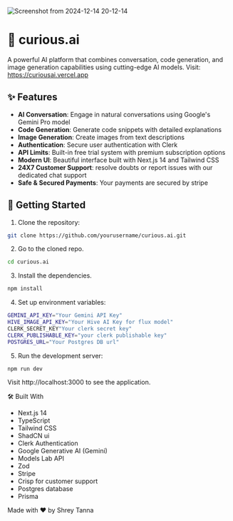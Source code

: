 
![Screenshot from 2024-12-14 20-12-14](https://github.com/user-attachments/assets/d5cc08b7-49c0-47b6-a8a3-2102304df2dc)

# 🤖 curious.ai

A powerful AI platform that combines conversation, code generation, and image generation capabilities using cutting-edge AI models. Visit: https://curiousai.vercel.app

## ✨ Features

- **AI Conversation**: Engage in natural conversations using Google's Gemini Pro model
- **Code Generation**: Generate code snippets with detailed explanations
- **Image Generation**: Create images from text descriptions
- **Authentication**: Secure user authentication with Clerk
- **API Limits**: Built-in free trial system with premium subscription options
- **Modern UI**: Beautiful interface built with Next.js 14 and Tailwind CSS
- **24X7 Customer Support**: resolve doubts or report issues with our dedicated chat support
- **Safe & Secured Payments**: Your payments are secured by stripe

## 🚀 Getting Started

1. Clone the repository:
```bash
git clone https://github.com/yourusername/curious.ai.git
```

2. Go to the cloned repo.
```bash
cd curious.ai
```
3. Install the dependencies.
```bash
npm install
```

4. Set up environment variables:
```bash
GEMINI_API_KEY="Your Gemini API Key"
HIVE_IMAGE_API_KEY="Your Hive AI Key for flux model"
CLERK_SECRET_KEY"Your clerk secret key"
CLERK_PUBLISHABLE_KEY="your clerk publishable key"
POSTGRES_URL="Your Postgres DB url"
```
5. Run the development server:
```bash
npm run dev
```

Visit http://localhost:3000 to see the application.

🛠️ Built With
- Next.js 14
- TypeScript
- Tailwind CSS
- ShadCN ui
- Clerk Authentication
- Google Generative AI (Gemini)
- Models Lab API
- Zod
- Stripe
- Crisp for customer support
- Postgres database
- Prisma


Made with ❤️ by Shrey Tanna
